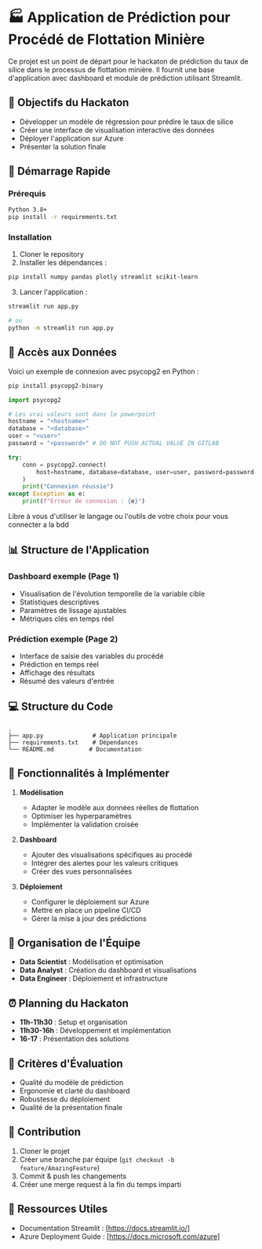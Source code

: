# 🏭 Application de Prédiction pour Procédé de Flottation Minière

Ce projet est un point de départ pour le hackaton de prédiction du taux de silice dans le processus de flottation minière. Il fournit une base d'application avec dashboard et module de prédiction utilisant Streamlit.

## 🎯 Objectifs du Hackaton

- Développer un modèle de régression pour prédire le taux de silice
- Créer une interface de visualisation interactive des données
- Déployer l'application sur Azure
- Présenter la solution finale

## 🚀 Démarrage Rapide

### Prérequis
```bash
Python 3.8+
pip install -r requirements.txt
```

### Installation
1. Cloner le repository
2. Installer les dépendances :
```bash
pip install numpy pandas plotly streamlit scikit-learn
```
3. Lancer l'application :
```bash
streamlit run app.py

# ou
python -m streamlit run app.py
```

## 📂 Accès aux Données

Voici un exemple de connexion avec psycopg2 en Python :

```bash
pip install psycopg2-binary
```
```python
import psycopg2

# Les vrai valeurs sont dans le powerpoint
hostname = "<hostname>"
database = "<database>"
user = "<user>"
password = "<password>" # DO NOT PUSH ACTUAL VALUE IN GITLAB

try:
    conn = psycopg2.connect(
        host=hostname, database=database, user=user, password=password
    )
    print("Connexion réussie")
except Exception as e:
    print(f"Erreur de connexion : {e}")
```
Libre à vous d'utiliser le langage ou l'outils de votre choix pour vous connecter a la bdd

## 📊 Structure de l'Application

### Dashboard exemple (Page 1)
- Visualisation de l'évolution temporelle de la variable cible
- Statistiques descriptives
- Paramètres de lissage ajustables
- Métriques clés en temps réel

### Prédiction exemple (Page 2)
- Interface de saisie des variables du procédé
- Prédiction en temps réel
- Affichage des résultats
- Résumé des valeurs d'entrée

## 💻 Structure du Code

```
.
├── app.py              # Application principale
├── requirements.txt    # Dépendances
└── README.md          # Documentation
```

## 🔧 Fonctionnalités à Implémenter

1. **Modélisation**
   - Adapter le modèle aux données réelles de flottation
   - Optimiser les hyperparamètres
   - Implémenter la validation croisée

2. **Dashboard**
   - Ajouter des visualisations spécifiques au procédé
   - Intégrer des alertes pour les valeurs critiques
   - Créer des vues personnalisées

3. **Déploiement**
   - Configurer le déploiement sur Azure
   - Mettre en place un pipeline CI/CD
   - Gérer la mise à jour des prédictions

## 👥 Organisation de l'Équipe

- **Data Scientist** : Modélisation et optimisation
- **Data Analyst** : Création du dashboard et visualisations
- **Data Engineer** : Déploiement et infrastructure

## ⏰ Planning du Hackaton

- **11h-11h30** : Setup et organisation
- **11h30-16h** : Développement et implémentation
- **16-17** : Présentation des solutions

## 📝 Critères d'Évaluation

- Qualité du modèle de prédiction
- Ergonomie et clarté du dashboard
- Robustesse du déploiement
- Qualité de la présentation finale

## 🤝 Contribution

1. Cloner le projet
2. Créer une branche par équipe (`git checkout -b feature/AmazingFeature`)
3. Commit & push les changements
4. Créer une merge request à la fin du temps imparti

## 🔗 Ressources Utiles

- Documentation Streamlit : [https://docs.streamlit.io/]
- Azure Deployment Guide : [https://docs.microsoft.com/azure]